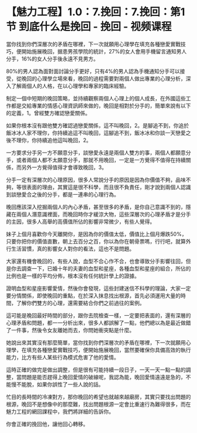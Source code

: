 # 【魅力工程】1.0：7.挽回：7.挽回：第1节 到底什么是挽回 - 挽回 - 视频课程

當你找到你們深層次的矛盾在哪裡，下一次就願用心理學在填充各種戀愛實戰技巧，便開始施展晚回，据患男孩學院的統計，27%的女人會用手機留言通知男人分手，16%的女人分手後永遠不見男方。

80%的男人認為面對面討論分手更好，只有4%的男人認為手機通知分手可以接受，從晚回的心理學立場來看，晚回的過程需要對兩個人做出專業的心理分析，深入了解兩個人的人格，在以心理學和專家的臨床經驗。

制定一個中短期的晚回策略，並持續觀察兩個人心理上的個人成長，在外國這些工作都是交給專業的情感心理資訊師來做的，晚回是相對於分手的，簡單來說有以下的定義，1。曾經雙方確認戀愛關係。

如果你根本沒有跟他雙方確認過戀愛關係，這不叫晚回，2。是腳追不到，你追於飯冰冰人家不理你，你持續追這不叫晚回，這腳追不到，飯冰冰和你談一天戀愛之後不理你，你持續追他這叫晚回，2。

一方要求分手另一方不願意分手，談戀愛永遠是兩個人雙方的事，兩個人都願意分手，或者兩個人都不太願意分手，那就不用晚回，一定是一方覺得不值得在持續關係，而另外一方覺得值得才會導致晚回，3。

分手一定有深層次的心理原因，很多人常說分手的原因是因為你價值不夠，品味不夠，等很表面的理由，其實這是很不科學，而且很不負責任，剛才說到兩個人認識到談戀愛合之後的分手，都是一連串的心理行為。

晚回應該深入挖掘兩個人的內心矛盾，甚至很多的矛盾，是你自己意識不到的，隱藏在兩個人潛意識裡面，而晚回時你才緩涼大物，這些深層次的心理矛盾才是分手的主因，很多人高舉的高價值所佔的影響非常微少，有些人覺得。

妹子上個月喜歡你今天離開你，是因為你的價值太低，價值比上個月爆跌50%，只要你把你的價值直數，朝上去百分之百，你以為你在朝骨票嗎，行行吧，就算外行生活習慣，真的影響女人對你的看法，這也不是問題。

大家還有機會晚回的，有些人說，血型不合心作不合，也會導致分手影響往回，但是你去調查一下，已婚十年的夫妻的血型和星座，各種血型和星座的組合，所佔的比例也是一樣的平均分佈，根本沒有任何統計學上的證據。

證明血型和星座影響愛情，然後你會發現，這些封建迷信不科學的理論，大家一定要分情關係，即使晚回的重點，在於深入抹息找出根源，首先必須運用大量的時間，了解你們雙方的心理，還需要結合你們之前過往的案例。

這可能是晚回最好時間的部分，跟你去院檢查一樣，一定要把表面的，還有深層的心理矛盾和問題，都一一分析出來，很多人都誤解了一點，他們總以為是最近做錯了一件事，然後令女友離她而去，你問她衝突點是什麼。

她說出來其實沒有那麼簡單，當你找到你們深層次的矛盾在哪裡，下一次就願用心理學，在填充各種戀愛實戰技巧，便開始施展晚回，當然要確保你具備高效的執行能力，比方有些人某些行為模式危害了他的愛情。

這時正確的做完是做出調整，但是很有可能持續一段日子，一天一天一點一點的調整，當問題是能否趕得上晚回愛情的破線呢，我認為能，晚回愛情遠遠是急的，不能慢不能脫，如果你誤性了一些人說的話。

忙目的長時間的冷凍對方，那你晚回的希望也就越來越廟房，其實只要找出問題的根源，晚回不是想像中的那麼難，找出問題根源一定會比重速行為難得很多，而在魅力工程的網回課程中，我們將詳細的告訴你。

你會正確的挽回他，讓他回心轉移。